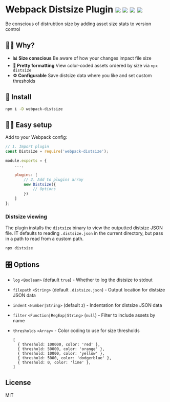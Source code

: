 <h1>
	Webpack Distsize Plugin
	<a href="https://npm.im/webpack-distsize-plugin"><img src="https://badgen.net/npm/v/webpack-distsize-plugin"></a>
	<a href="https://npm.im/webpack-distsize-plugin"><img src="https://badgen.net/npm/dm/webpack-distsize-plugin"></a>
	<a href="https://packagephobia.now.sh/result?p=webpack-distsize-plugin"><img src="https://packagephobia.now.sh/badge?p=webpack-distsize-plugin"></a>
	<a href="https://bundlephobia.com/result?p=webpack-distsize-plugin"><img src="https://badgen.net/bundlephobia/minzip/webpack-distsize-plugin"></a>
</h1>

Be conscious of distrubtion size by adding asset size stats to version control

## 🙋‍♀️ Why?
- **📊 Size conscious** Be aware of how your changes impact file size
- **💅 Pretty formatting** View color-coded assets ordered by size via `npx distsize`
- **⚙️ Configurable** Save distsize data where you like and set custom thresholds


## 🚀 Install
```sh
npm i -D webpack-distsize
```


## 👩‍🏫 Easy setup

Add to your Webpack config:
```js
// 1. Import plugin
const Distsize = require('webpack-distsize');

module.exports = {
	...,

	plugins: [
		// 2. Add to plugins array
		new Distsize({
			// Options
		})
	]
};
```


### Distsize viewing

The plugin installs the `distsize` binary to view the outputted distsize JSON file. IT defaults to reading `.distsize.json` in the current directory, but pass in a path to read from a custom path.

```sh
npx distsize
```


## 🎛 Options 

- `log` `<Boolean>` (default `true`)  - Whether to log the distsize to stdout

- `filepath` `<String>` (default `.distsize.json`) - Output location for distsize JSON data

- `indent` `<Number|String>`  (default `2`) - Indentation for distsize JSON data

- `filter` `<Function|RegExp|String>` (`null`)  - Filter to include assets by name

- `thresholds` `<Array>` - Color coding to use for size thresholds

  ```json5
  [
    { threshold: 100000, color: 'red' },
    { threshold: 50000, color: 'orange' },
    { threshold: 10000, color: 'yellow' },
    { threshold: 5000, color: 'dodgerblue' },
    { threshold: 0, color: 'lime' },
  ]
  ```


## License

MIT

